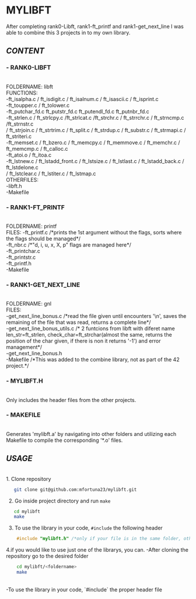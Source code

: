 # **MYLIBFT**

After completing rank0-Libft, rank1-ft_printf and rank1-get_next_line I was able to combine this 3 projects in to my own library. 

## **_CONTENT_**

### - **RANK0-LIBFT**
</br>
    FOLDERNAME: libft

</br>
    FUNCTIONS:
    </br>
            -ft_isalpha.c / ft_isdigit.c / ft_isalnum.c / ft_isascii.c / ft_isprint.c
    </br>
            -ft_toupper.c / ft_tolower.c
    </br>
            -ft_putchar_fd.c ft_putstr_fd.c ft_putendl_fd.c ft_putnbr_fd.c
    </br>
            -ft_strlen.c / ft_strlcpy.c /ft_strlcat.c /ft_strchr.c / ft_strrchr.c / ft_strncmp.c /ft_strnstr.c 
    </br>
            / ft_strjoin.c / ft_strtrim.c / ft_split.c / ft_strdup.c / ft_substr.c / ft_strmapi.c / ft_striteri.c 
    </br>
            -ft_memset.c / ft_bzero.c / ft_memcpy.c / ft_memmove.c / ft_memchr.c  / ft_memcmp.c / ft_calloc.c 
    </br>
            -ft_atoi.o / ft_itoa.c
    </br>
            -ft_lstnew.c / ft_lstadd_front.c / ft_lstsize.c / ft_lstlast.c / ft_lstadd_back.c / ft_lstdelone.c 
    </br>
            / ft_lstclear.c / ft_lstiter.c / ft_lstmap.c

  </br>  
    OTHERFILES:
    </br>
            -libft.h
    </br>         
            -Makefile
            
### - **RANK1-FT_PRINTF**
</br>
    FOLDERNAME: printf
    
</br>    
    FILES:
          -ft_printf.c /*prints the 1st argument without the flags, sorts where the flags should be managed*/
</br>
          -ft_nbr.c /*"d, i, u, x, X, p" flags are managed here*/
</br>
          -ft_printchar.c
</br>
          -ft_printstr.c
</br>
          -ft_printf.h
</br>
          -Makefile
</br>

### - **RANK1-GET_NEXT_LINE**
</br>
    FOLDERNAME: gnl

</br>
    FILES:
</br>
        -get_next_line_bonus.c /*read the file given until encounters '\n', saves the remaining of the file that was read, returns a complete line*/
</br>
        -get_next_line_bonus_utils.c /* 2 funtcions from libft with diferet name len_str=ft_strlen, check_char=ft_strchar(almost the same, returns the position of the char given, if there is non it returns '-1') and error management*/
</br>
        -get_next_line_bonus.h
</br>
        -Makefile /*This was added to the combine library, not as part of the 42 project.*/
        
### - **MYLIBFT.H**
</br>
    Only includes the header files from the other projects.
    
### - **MAKEFILE**
</br>
    Generates 'mylibft.a' by navigating into other folders and utilizing each Makefile to compile the corresponding '*.o' files.

## **_USAGE_**
</br>
1. Clone repository

 ```bash
    git clone git@github.com:mfortuna23/mylibft.git 
  ```

2. Go inside project directory and run `make`
 ```bash
    cd mylibft
    make
 ```
    
3. To use the library in your code, `#include` the following header
```c
    #include "mylibft.h" /*only if your file is in the same folder, otherwise add the directions to the folder ex:. #include "mylibft/mylibft.h"*/
 ```
    
4.if you would like to use just one of the librarys, you can.
    -After cloning the repository go to the desired folder
```bash
    cd mylibft/<foldername>
    make
```

</br>
   -To use the library in your code, `#include` the proper header file 

